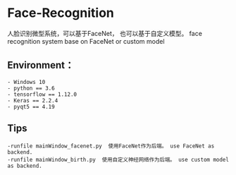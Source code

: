 
  
# Face-Recognition
  人脸识别微型系统，可以基于FaceNet， 也可以基于自定义模型。 face recognition system base on FaceNet or custom model

## Environment：

    - Windows 10
    - python == 3.6
    - tensorflow == 1.12.0
    - Keras == 2.2.4
    - pyqt5 == 4.19

## Tips 
    -runfile mainWindow_facenet.py  使用FaceNet作为后端。 use FaceNet as backend.
    -runfile mainWindow_birth.py  使用自定义神经网络作为后端。 use custom model as backend.
## 
